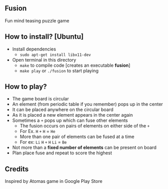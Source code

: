 ## Fusion
Fun mind teasing puzzle game

## How to install? [Ubuntu]

* Install dependencies
    * `sudo apt-get install libx11-dev`
* Open terminal in this directory
    * `make` to compile code [creates an executable **fusion**]
    * `make play` or `./fusion` to start playing

## How to play?
* The game board is circular
* An element (from periodic table if you remember) pops up in the center
* It can be placed anywhere on the circular board
* As it is placed a new element appears in the center again
* Sometimes a `+` pops up which can fuse other elements
    * The fusion occurs on pairs of elements on either side of the `+`
    * For Ex. `H` `+` `H` = `He`
    * More than one pair of elements can be fused at a time
    * For ex: `Li` `H` `+` `H` `Li` = `Be`
* Not more than a **fixed number of elements** can be present on board
* Plan place fuse and repeat to score the highest

## Credits
Inspired by Atomas game in Google Play Store
